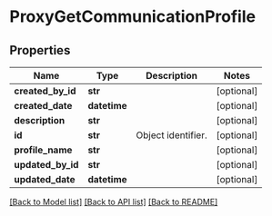 # ProxyGetCommunicationProfile

## Properties
Name | Type | Description | Notes
------------ | ------------- | ------------- | -------------
**created_by_id** | **str** |  | [optional] 
**created_date** | **datetime** |  | [optional] 
**description** | **str** |  | [optional] 
**id** | **str** | Object identifier. | [optional] 
**profile_name** | **str** |  | [optional] 
**updated_by_id** | **str** |  | [optional] 
**updated_date** | **datetime** |  | [optional] 

[[Back to Model list]](../README.md#documentation-for-models) [[Back to API list]](../README.md#documentation-for-api-endpoints) [[Back to README]](../README.md)


